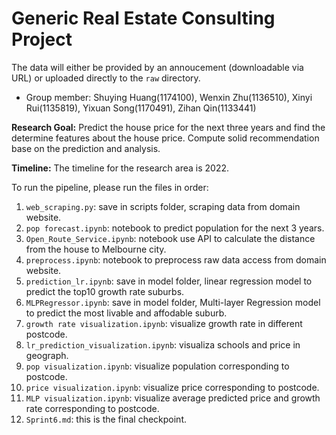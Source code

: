 # Generic Real Estate Consulting Project

The data will either be provided by an annoucement (downloadable via URL) or uploaded directly to the `raw` directory.

- Group member: Shuying Huang(1174100), Wenxin Zhu(1136510), Xinyi Rui(1135819), Yixuan Song(1170491), Zihan Qin(1133441)

**Research Goal:** Predict the house price for the next three years and find the determine features about the house price. Compute solid recommendation base on the prediction and analysis. 

**Timeline:** The timeline for the research area is 2022.

To run the pipeline, please run the files in order:
1. `web_scraping.py`: save in scripts folder, scraping data from domain website.
2. `pop forecast.ipynb`: notebook to predict population for the next 3 years.
3. `Open_Route_Service.ipynb`: notebook use API to calculate the distance from the house to Melbourne city.
4. `preprocess.ipynb`: notebook to preprocess raw data access from domain website.
5. `prediction_lr.ipynb`: save in model folder, linear regression model to predict the top10 growth rate suburbs.
6. `MLPRegressor.ipynb`: save in model folder, Multi-layer Regression model to predict the most livable and affodable suburb.
7. `growth rate visualization.ipynb`: visualize growth rate in different postcode.
8. `lr_prediction_visualization.ipynb`: visualiza schools and price in geograph.
9. `pop visualization.ipynb`: visualize population corresponding to postcode.
10. `price visualization.ipynb`: visualize price corresponding to postcode.
11. `MLP visualization.ipynb`: visualize average predicted price and growth rate corresponding to postcode.
12. `Sprint6.md`: this is the final checkpoint.